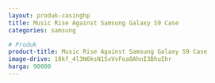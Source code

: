 ```yaml
---
layout: produk-casinghp
title: Music Rise Against Samsung Galaxy S9 Case
categories: samsung

# Produk
product-title: Music Rise Against Samsung Galaxy S9 Case
image-drive: 10kf_4l3N6ksN1SvVvFoa8AhnI3BhuIhr
harga: 90000
---
```

